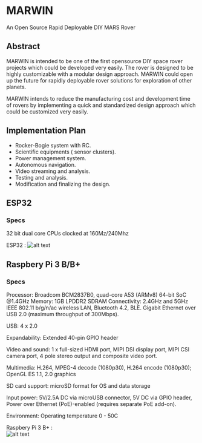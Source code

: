 # MARWIN
An Open Source Rapid Deployable DIY MARS Rover

## Abstract

MARWIN is intended to be one of the first opensource DIY space rover projects which could be developed very easily. The rover is designed to be highly customizable with a modular design approach. MARWIN could open up the future for rapidly deployable rover solutions for exploration of other planets.

MARWIN intends to reduce the manufacturing cost and development time of rovers by implementing a quick and standardized design approach which could be customized very easily.

## Implementation Plan

* Rocker-Bogie system with RC.
* Scientific equipments ( sensor clusters).
* Power management system.
* Autonomous navigation.
* Video streaming and analysis.
* Testing and analysis.
* Modification and finalizing the design.

## ESP32
### Specs
32 bit dual core CPUs clocked at 160Mz/240Mhz

ESP32 : 
![alt text][logo]

[logo]: https://robophery.readthedocs.io/en/latest/_images/esp32.png "ESP32"

## Raspbery Pi 3 B/B+
### Specs
Processor: Broadcom BCM2837B0, quad-core A53 (ARMv8) 64-bit SoC @1.4GHz
Memory: 1GB LPDDR2 SDRAM
Connectivity: 2.4GHz and 5GHz IEEE 802.11 b/g/n/ac wireless LAN, Bluetooth 4.2, BLE. Gigabit Ethernet over USB 2.0 (maximum throughput of 300Mbps).

USB: 4 x 2.0

Expandability: Extended 40-pin GPIO header

Video and sound: 1 x full-sized HDMI port, MIPI DSI display port, MIPI CSI camera port, 4 pole stereo output and composite video port.

Multimedia: H.264, MPEG-4 decode (1080p30), H.264 encode (1080p30); OpenGL ES 1.1, 2.0 graphics

SD card support: microSD format for OS and data storage

Input power: 5V/2.5A DC via microUSB connector, 5V DC via GPIO header, Power over Ethernet (PoE)-enabled (requires separate PoE add-on).

Environment: Operating temperature 0 - 50C

Raspbery Pi 3 B+ :  
![alt text](https://upload.wikimedia.org/wikipedia/commons/thumb/a/a3/Raspberry_Pi_3_illustration.svg/2000px-Raspberry_Pi_3_illustration.svg.png "Logo Title Text 1")

